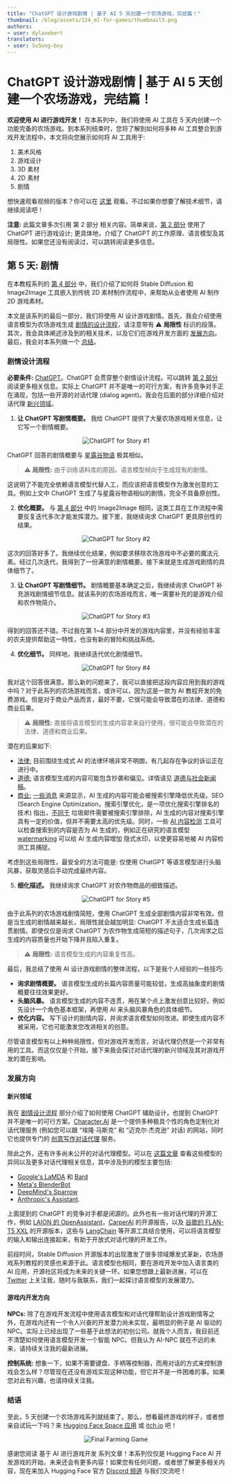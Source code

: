 ```yaml
---
title: "ChatGPT 设计游戏剧情 | 基于 AI 5 天创建一个农场游戏，完结篇！"
thumbnail: /blog/assets/124_ml-for-games/thumbnail5.png
authors:
- user: dylanebert
translators:
- user: SuSung-boy
---
```


# ChatGPT 设计游戏剧情 | 基于 AI 5 天创建一个农场游戏，完结篇！


**欢迎使用 AI 进行游戏开发！** 在本系列中，我们将使用 AI 工具在 5 天内创建一个功能完备的农场游戏。到本系列结束时，您将了解到如何将多种 AI 工具整合到游戏开发流程中。本文将向您展示如何将 AI 工具用于:

1. 美术风格
2. 游戏设计
3. 3D 素材
4. 2D 素材
5. 剧情

想快速观看视频的版本？你可以在 [这里](https://www.tiktok.com/@individualkex/video/7197505390353960235) 观看。不过如果你想要了解技术细节，请继续阅读吧！

**注意:** 此篇文章多次引用 第 2 部分 相关内容。简单来说，[第 2 部分](https://huggingface.co/blog/zh/ml-for-games-2) 使用了 ChatGPT 进行游戏设计; 更具体地，介绍了 ChatGPT 的工作原理、语言模型及其局限性。如果您还没有阅读过，可以跳转阅读更多信息。

## 第 5 天: 剧情

在本教程系列的 [第 4 部分](https://huggingface.co/blog/zh/ml-for-games-4) 中，我们介绍了如何将 Stable Diffusion 和 Image2Image 工具嵌入到传统 2D 素材制作流程中，来帮助从业者使用 AI 制作 2D 游戏素材。

本文是该系列的最后一部分，我们将使用 AI 设计游戏剧情。首先，我会介绍使用语言模型为农场游戏生成 [剧情的设计流程](#剧情设计流程)，请注意带有 ⚠️ **局限性** 标识的段落。其次，我会具体阐述涉及到的相关技术，以及它们在游戏开发方面的 [发展方向](#发展方向)。最后，我会对本系列做一个 [总结](#结语)。


### 剧情设计流程

**必要条件:** [ChatGPT](https://openai.com/blog/chatgpt/)。ChatGPT 会贯穿整个剧情设计流程。可以跳转 [第 2 部分](https://huggingface.co/blog/zh/ml-for-games-2) 阅读更多相关信息。实际上 ChatGPT 并不是唯一的可行方案，有许多竞争对手正在涌现，包括一些开源的对话代理 (dialog agent)。我会在后面的部分详细介绍对话代理 [新兴领域](#新兴领域)。

1. **让 ChatGPT 写剧情概要。** 我给 ChatGPT 提供了大量农场游戏相关信息，让它写一个剧情概要。

<div align="center">
  <img src="https://huggingface.co/datasets/huggingface/documentation-images/resolve/main/blog/124_ml-for-games/chatgpt1.png" alt="ChatGPT for Story #1">
</div>

ChatGPT 回答的剧情概要与 [星露谷物语](https://www.stardewvalley.net/) 极其相似。 

> ⚠️ **局限性:** 由于训练语料库的原因，语言模型倾向于生成现有的剧情。

这说明了不能完全依赖语言模型代替人工，而应该把语言模型作为激发创意的工具。例如上文中 ChatGPT 生成了与星露谷物语相似的剧情，完全不具备原创性。

2. **优化概要。** 与 [第 4 部分](https://huggingface.co/blog/zh/ml-for-games-4) 中的 Image2Image 相同，这类工具在工作流程中需要反复迭代多次才能发挥潜力。接下里，我继续询求 ChatGPT 更具原创性的结果。

<div align="center">
  <img src="https://huggingface.co/datasets/huggingface/documentation-images/resolve/main/blog/124_ml-for-games/chatgpt2.png" alt="ChatGPT for Story #2">
</div>

这次的回答好多了。我继续优化结果，例如要求移除农场游戏中不必要的魔法元素。经过几次迭代，我得到了一份满意的剧情概要。接下来就是生成游戏剧情的具体细节了。

3. **让 ChatGPT 写剧情细节。** 剧情概要基本确定之后，我继续询求 ChatGPT 补充游戏剧情细节信息。就该系列的农场游戏而言，唯一需要补充的是游戏介绍和农作物简介。

<div align="center">
  <img src="https://huggingface.co/datasets/huggingface/documentation-images/resolve/main/blog/124_ml-for-games/chatgpt3.png" alt="ChatGPT for Story #3">
</div>

得到的回答还不错。不过我在第 1~4 部分中开发的游戏内容里，并没有经验丰富的农夫提供帮助这一特性，也没有新的冒险和挑战系统。

4. **优化细节。** 同样地，我继续迭代优化剧情细节。

<div align="center">
  <img src="https://huggingface.co/datasets/huggingface/documentation-images/resolve/main/blog/124_ml-for-games/chatgpt4.png" alt="ChatGPT for Story #4">
</div>

我对这个回答很满意。那么新的问题来了，我可以直接把这段内容应用到我的游戏中吗？对于此系列的农场游戏而言，或许可以，因为这是一款为 AI 教程开发的免费游戏。但是对于商业产品而言，最好不要，它很可能会导致潜在的法律、道德和商业后果。

> ⚠️ **局限性:** 直接将语言模型的生成内容拿来自行使用，很可能会导致潜在的法律、道德和商业后果。

潜在的后果如下:
- <u>法律:</u> 目前围绕生成式 AI 的法律环境非常不明朗，有几起存在争议的诉讼正在进行中。
- <u>道德:</u> 语言模型生成的内容可能包含抄袭和偏见。详情请见 [道德与社会新闻稿](https://huggingface.co/blog/zh/ethics-soc-2)。 
- <u>商业:</u> [一些消息](https://www.searchenginejournal.com/google-says-ai-generated-content-is-against-guidelines/444916/) 来源显示，AI 生成的内容可能会被搜索引擎降低优先级。SEO (Search Engine Optimization，搜索引擎优化，是一项优化搜索引擎排名的技术) 指出，[不同于](https://seo.ai/blog/google-is-not-against-ai-content) 垃圾邮件需要被搜索引擎排除，AI 生成的内容对搜索引擎具有一定的价值，但并不需要太高的优先级。同时，一些 [AI 内容检测](https://writer.com/ai-content-detector/) 工具可以检查搜索到的内容是否为 AI 生成的，例如正在研究的语言模型 [watermarking](https://arxiv.org/abs/2301.10226) 可以给 AI 生成内容增加 隐式水印，以使更容易地被 AI 内容检测工具捕捉。

考虑到这些局限性，最安全的方法可能是: 仅使用 ChatGPT 等语言模型进行头脑风暴，获取灵感后手动完成最终内容。

5. **细化描述。** 我继续询求 ChatGPT 对农作物商品的细致描述。

<div align="center">
  <img src="https://huggingface.co/datasets/huggingface/documentation-images/resolve/main/blog/124_ml-for-games/chatgpt5.png" alt="ChatGPT for Story #5">
</div>

由于此系列的农场游戏剧情简短，使用 ChatGPT 生成全部剧情内容非常有效。但是当生成的剧情越来越长，局限性就会越加明显: ChatGPT 不太适合生成长篇连贯剧情。即使仅仅是询求 ChatGPT 为农作物生成简短的描述句子，几次询求之后生成的内容质量也开始下降并且陷入重复。

> ⚠️ **局限性:** 语言模型生成的内容重复性高。

最后，我总结了使用 AI 设计游戏剧情的整体流程，以下是我个人经验的一些技巧:
- **询求剧情概要。** 语言模型生成的长篇内容质量可能较低，生成高抽象度的剧情概要往往效果更好。
- **头脑风暴。** 语言模型生成的内容不连贯，用在某个点上激发创意比较好。例如先设计一个角色基本框架，再使用 AI 来头脑风暴角色的具体细节。
- **优化内容。** 写下设计的剧情内容，并询求语言模型如何改进。即使生成内容不被采用，它也可能激发您改进相关的创意。

尽管语言模型有以上种种局限性，但对游戏开发而言，对话代理仍然是一个非常有用的工具。而这仅仅是个开始，接下来我会探讨对话代理的新兴领域及其对游戏开发的潜在影响。

### 发展方向

#### 新兴领域

我在 [剧情设计流程](#剧情设计流程) 部分介绍了如何使用 ChatGPT 辅助设计，也提到 ChatGPT 并不是唯一的可行方案。[Character.AI](https://beta.character.ai/) 是一个提供多种极具个性的角色定制化对话代理服务 (例如您可以跟 “埃隆·马斯克” 和  “迈克尔·杰克逊” 对话) 的网站，同时它也提供专门的 [创意写作对话代理](https://beta.character.ai/chat?char=9ZSDyg3OuPbFgDqGwy3RpsXqJblE4S1fKA_oU3yvfTM) 服务。

除此之外，还有许多尚未公开的对话代理模型。可以在 [这篇文章](https://huggingface.co/blog/zh/dialog-agents) 查看这些模型的异同以及更多对话代理相关信息，其中涉及到的模型主要包括:
- [Google's LaMDA](https://arxiv.org/abs/2201.08239) 和 [Bard](https://blog.google/technology/ai/bard-google-ai-search-updates/)
- [Meta's BlenderBot](https://arxiv.org/abs/2208.03188)
- [DeepMind's Sparrow](https://arxiv.org/abs/2209.14375) 
- [Anthropic's Assistant](https://arxiv.org/abs/2204.05862).

上面提到的 ChatGPT 的竞争对手都是闭源的。此外也有一些对话代理的开源工作，例如 [LAION 的 OpenAssistant](https://github.com/LAION-AI/Open-Assistant)，[CarperAI](https://carper.ai) 的开源报告，以及 [谷歌的 FLAN-T5 XXL](https://huggingface.co/google/flan-t5-xxl) 的开源版本，这些与 [LangChain](https://github.com/hwchase17/langchain) 等开源工具结合使用，可以将语言模型的输入和输出连接起来，有助于开放式对话代理的开发工作。

前段时间，Stable Diffusion 开源版本的出现激发了很多领域爆发式革新，农场游戏系列教程的灵感也来源于此。语言模型也相同，要在游戏开发中加入语言类的 AI 应用，开源社区将成为未来的关键一环。如果您想跟上最新进展，可以在 [Twitter](https://twitter.com/dylan_ebert_) 上关注我，随时与我联系，我们一起探讨语言模型的发展潜力。

#### 游戏内开发方向

**NPCs:** 除了在游戏开发流程中使用语言模型和对话代理帮助设计游戏剧情等之外，在游戏内还有一个令人兴奋的开发潜力尚未实现，最明显的例子是 AI 驱动的 NPC。实际上已经出现了一些基于此想法的初创公司。就我个人而言，我目前还不清楚如何使用语言模型开发一个智能 NPC。但我认为 AI-NPC 就在不远的未来，请持续关注我的最新进展。

**控制系统:** 想象一下，如果不需要键盘、手柄等控制器，而用对话的方式来控制游戏会怎么样？尽管现在还没有游戏实现这种功能，但它并不是一件困难的事。如果您对此有兴趣，也请持续关注我。

### 结语

至此，5 天创建一个农场游戏系列就结束了。那么，想看最终游戏的样子，或者想亲自试玩一下吗？来 [Hugging Face Space 应用](https://huggingface.co/spaces/dylanebert/FarmingGame) 或 [itch.io](https://individualkex.itch.io/farming-game) 吧！

<div align="center">
  <img src="https://huggingface.co/datasets/huggingface/documentation-images/resolve/main/blog/124_ml-for-games/game.png" alt="Final Farming Game">
</div>

感谢您阅读 基于 AI 进行游戏开发 系列文章！本系列仅仅是 Hugging Face AI 开发游戏的开始，未来还会有更多内容！如果您有任何问题，或者想了解更多相关内容，现在来加入 Hugging Face 官方 [Discord 频道](https://hf.co/join/discord) 与我们交流吧！
